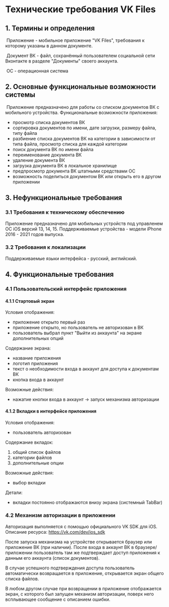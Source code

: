 # Технические требования VK Files

## 1. Термины и определения

​	Приложение - мобильное приложение "VK Files", требования к которому указаны в данном документе.

​	Документ ВК - файл, сохранённый пользователем социальной сети Вконтакте в разделе "Документы" своего аккаунта.

​	ОС - операционная система

## 2. Основные функциональные возможности системы

​	Приложение предназначено для работы со списком документов ВК с мобильного устройства. Функциональные возможности приложения:

- просмотр списка документов ВК
- сортировка документов по имени, дате загрузки, размеру файла, типу файла
- разбиение списка документов ВК на категории в зависимости от типа файла, просмотр списка для каждой категории
- поиск документа ВК по имени файла
- переименование документа ВК
- удаление документа ВК
- загрузка документа ВК в локальное хранилище
- предпросмотр документа ВК штатными средствами ОС
- возможность поделиться документом ВК или открыть его в другом приложении

## 3. Нефункциональные требования

### 3.1 Требования к техническому обеспечению

Приложение предназначено для мобильных устройств под управленем ОС iOS версий 13, 14, 15. Поддерживаемые устройства - модели iPhone 2016 - 2021 годов выпуска.

### 3.2 Требования к локализации

Поддерживаемые языки интерфейса - русский, английский.

## 4. Функциональные требования

### 4.1 Пользовательский интерфейс приложения

#### 4.1.1 Стартовый экран

Условия отображения:

- приложение открыто первый раз
- приложение открыто, но пользователь не авторизован в ВК
- пользователь выбрал пункт "Выйти из аккаунта" на экране дополнительных опций

Содержание экрана:

- название приложения
- логотип приложения
- текст о необходимости входа в аккаунт для доступа к документам ВК
- кнопка входа в аккаунт

Возможные действия:

- нажатие кнопки входа в аккаунт -> запуск механизма авторизации

####  4.1.2  Вкладки в интерфейсе приложения

Условия отображения:

- пользователь авторизован

Содержание вкладок:

1. общий список файлов
2. категории файлов
3. дополнительные опции

Возможные действия:

- выбор вкладки

Детали:

- вкладки постоянно отображаются внизу экрана (системный TabBar)

### 4.2 Механизм авторизации в приложении

Авторизация выполняется с помощью официального VK SDK для iOS. Описание ресурса: https://vk.com/dev/ios_sdk

После запуска механизма на устройстве открывается браузер или приложение ВК (при наличии). После входа в аккаунт ВК в браузере/приложении пользователь там же подтверждает доступ приложения к данным его аккаунта (список документов).

В случае успешного подтверждения доступа пользователь автоматически возвращается в приложение, открывается экран общего списка файлов.

В любом другом случае при возвращении в приложение отображается экран, с которого был запущен механизм авторизации, поверх него всплывающее сообщение с описанием ошибки.

